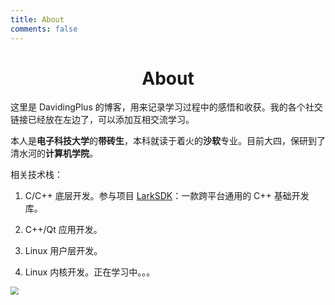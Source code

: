 ```yaml
---
title: About
comments: false
---
```


<meta name="referrer" content="no-referrer"/>

# <center>About</center>

这里是 DavidingPlus 的博客，用来记录学习过程中的感悟和收获。我的各个社交链接已经放在左边了，可以添加互相交流学习。

本人是**电子科技大学**的**带砖生**，本科就读于着火的**沙软**专业。目前大四，保研到了清水河的**计算机学院**。

相关技术栈：

1. C/C++ 底层开发。参与项目 [LarkSDK](http://caiyi.tech/larksdk/)：一款跨平台通用的 C++ 基础开发库。

2. C++/Qt 应用开发。

2. Linux 用户层开发。

3. Linux 内核开发。正在学习中。。。

<img src="https://img.davidingplus.cn/LBJ_laugh.webp" style="zoom: 80%;" />

